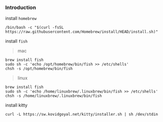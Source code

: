 ### Introduction

install `homebrew`

```shell
/bin/bash -c "$(curl -fsSL https://raw.githubusercontent.com/Homebrew/install/HEAD/install.sh)"
```

install `fish`

> mac

```shell
brew install fish
sudo sh -c 'echo /opt/homebrew/bin/fish >> /etc/shells'
chsh -s /opt/homebrew/bin/fish
```

> linux

```shell
brew install fish
sudo sh -c 'echo /home/linuxbrew/.linuxbrew/bin/fish >> /etc/shells'
chsh -s /home/linuxbrew/.linuxbrew/bin/fish
```

install kitty

```shell
curl -L https://sw.kovidgoyal.net/kitty/installer.sh | sh /dev/stdin
```
